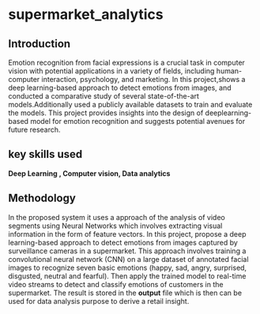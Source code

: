 # supermarket_analytics
## Introduction
Emotion recognition from facial expressions is a crucial task in computer vision with potential applications in a variety of fields, including human-computer interaction, psychology, and marketing. In this project,shows a deep learning-based approach to detect emotions from images, and conducted a comparative study of several state-of-the-art models.Additionally used a  publicly available datasets to train and evaluate the models. This project provides insights into the design of deeplearning-based model for emotion recognition and suggests potential avenues for future research.
## key skills used
**Deep Learning , Computer vision, Data analytics** 
## Methodology
In the proposed system it uses a approach of the analysis of video segments using Neural Networks which involves extracting visual information in the form of feature vectors. 
In this project,  propose a deep learning-based approach to detect emotions from images captured by surveillance cameras in a supermarket. 
This approach involves training a convolutional neural network (CNN) on a large dataset of annotated facial images to recognize seven basic emotions (happy, sad, angry, surprised, disgusted, neutral and fearful). 
Then apply the trained model to real-time video streams to detect and classify emotions of customers in the supermarket.
The result is stored in the **output** file which is then can be used for data analysis purpose to derive a retail insight.
